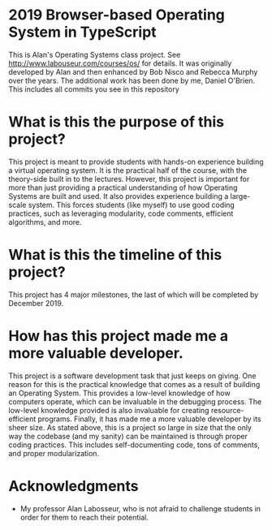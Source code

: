 2019 Browser-based Operating System in TypeScript
=================================================

This is Alan's Operating Systems class project.
See http://www.labouseur.com/courses/os/ for details.
It was originally developed by Alan and then enhanced by Bob Nisco and Rebecca Murphy over the years.
The additional work has been done by me, Daniel O'Brien. This includes all commits you see in this repository

What is this the purpose of this project?
================

This project is meant to provide students with hands-on experience building a virtual operating system. It is the practical half of the course, with the theory-side built in to the lectures. However, this project is important for more than just providing a practical understanding of how Operating Systems are built and used. It also provides experience building a large-scale system. This forces students (like myself) to use good coding practices, such as leveraging modularity, code comments, efficient algorithms, and more. 


What is this the timeline of this project?
================

This project has 4 major milestones, the last of which will be completed by December 2019.

How has this project made me a more valuable developer. 
================

This project is a software development task that just keeps on giving. One reason for this is the practical knowledge that comes as a result of building an Operating System. This provides a low-level knowledge of how computers operate, which can be invaluable in the debugging process. The low-level knowledge provided is also invaluable for creating resource-efficient programs. Finally, it has made me a more valuable developer by its sheer size. As stated above, this is a project so large in size that the only way the codebase (and my sanity) can be maintained is through proper coding practices. This includes self-documenting code, tons of comments, and proper modularization. 


Acknowledgments 
================
* My professor Alan Labosseur, who is not afraid to challenge students in order for them to reach their potential. 